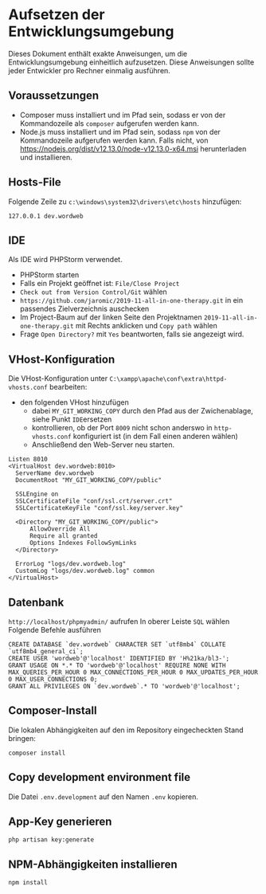 # Aufsetzen der Entwicklungsumgebung

Dieses Dokument enthält exakte Anweisungen, um die Entwicklungsumgebung einheitlich aufzusetzen. Diese Anweisungen sollte jeder Entwickler pro Rechner einmalig ausführen.

## Voraussetzungen

* Composer muss installiert und im Pfad sein, sodass er von der Kommandozeile als `composer` aufgerufen werden kann.
* Node.js muss installiert und im Pfad sein, sodass `npm` von der Kommandozeile aufgerufen werden kann. Falls nicht, von https://nodejs.org/dist/v12.13.0/node-v12.13.0-x64.msi  herunterladen und installieren.

## Hosts-File

Folgende Zeile zu `c:\windows\system32\drivers\etc\hosts` hinzufügen:

```
127.0.0.1 dev.wordweb
```

## IDE

Als IDE wird PHPStorm verwendet.

* PHPStorm starten
* Falls ein Projekt geöffnet ist: `File/Close Project`
* `Check out from Version Control/Git` wählen
* `https://github.com/jaromic/2019-11-all-in-one-therapy.git` in ein passendes Zielverzeichnis auschecken
* Im Project-Baum auf der linken Seite den Projektnamen `2019-11-all-in-one-therapy.git` mit Rechts anklicken und `Copy path` wählen
* Frage `Open Directory?` mit `Yes` beantworten, falls sie angezeigt wird.

## VHost-Konfiguration
Die VHost-Konfiguration unter `C:\xampp\apache\conf\extra\httpd-vhosts.conf` bearbeiten:
* den folgenden VHost hinzufügen
    * dabei `MY_GIT_WORKING_COPY` durch den Pfad aus der Zwichenablage, siehe Punkt `IDE`ersetzen
    * kontrollieren, ob der Port `8009` nicht schon anderswo in `http-vhosts.conf` konfiguriert ist (in dem Fall einen anderen wählen)
    * Anschließend den Web-Server neu starten.

```apacheconfig
Listen 8010
<VirtualHost dev.wordweb:8010>
  ServerName dev.wordweb
  DocumentRoot "MY_GIT_WORKING_COPY/public"

  SSLEngine on
  SSLCertificateFile "conf/ssl.crt/server.crt"
  SSLCertificateKeyFile "conf/ssl.key/server.key"

  <Directory "MY_GIT_WORKING_COPY/public">
      AllowOverride All
      Require all granted
      Options Indexes FollowSymLinks
  </Directory>

  ErrorLog "logs/dev.wordweb.log"
  CustomLog "logs/dev.wordweb.log" common
</VirtualHost>
```

## Datenbank

`http://localhost/phpmyadmin/` aufrufen
In oberer Leiste `SQL` wählen
Folgende Befehle ausführen

```mysql
CREATE DATABASE `dev.wordweb` CHARACTER SET `utf8mb4` COLLATE `utf8mb4_general_ci`;
CREATE USER 'wordweb'@'localhost' IDENTIFIED BY 'H%21ka/bl3-';
GRANT USAGE ON *.* TO 'wordweb'@'localhost' REQUIRE NONE WITH MAX_QUERIES_PER_HOUR 0 MAX_CONNECTIONS_PER_HOUR 0 MAX_UPDATES_PER_HOUR 0 MAX_USER_CONNECTIONS 0;
GRANT ALL PRIVILEGES ON `dev.wordweb`.* TO 'wordweb'@'localhost'; 
```

## Composer-Install

Die lokalen Abhängigkeiten auf den im Repository eingecheckten Stand bringen:

```
composer install
```

## Copy development environment file

Die Datei `.env.development` auf den Namen `.env` kopieren.

## App-Key generieren

```
php artisan key:generate
```

## NPM-Abhängigkeiten installieren

```
npm install
```
